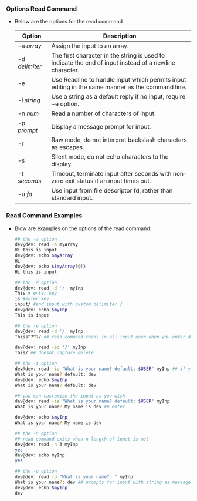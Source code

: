 ### Options Read Command
- Below are the options for the read command

    | Option | Description |
    | -------------------------------- | -------------------------------- |
    | -a <em>array</em> | Assign the input to an array.                   |
    | -d <em>delimiter</em>            | The first character in the string is used to indicate the end of input instead of a newline character.     |
    | -e                               | Use Readline to handle input which permits input editing in the same manner as the command line.                       |
    | -i <em>string</em>               | Use a string as a default reply if no input, require -e option.          |
    | -n <em>num</num>                 | Read a number of characters of input.                             |
    | -p <em>prompt</em>               | Display a message prompt for input.                             |
    | -r                               | Raw mode, do not interpret backslash characters as escapes.                           |
    | -s                               | Silent mode, do not echo characters to the display.                       |
    | -t <em>seconds</em>              | Timeout, terminate input after seconds with non-zero exit status if an input times out.                      |
    | -u <em>fd<em>                    | Use input from file descriptor fd, rather than standard input.        |
    

### Read Command Examples
 - Blow are examples on the options of the read command:

    ```bash
    ## the -a option
    dev@dev: read -a myArray
    Hi this is input
    dev@dev: echo $myArray
    Hi
    dev@dev: echo ${myArray[@]}
    Hi this is input

    ## the -d option
    dev@dev: read -d '/' myInp
    This # enter key
    is #enter key
    input/ #end input with custom delimiter /
    dev@dev: echo $myInp 
    This is input
    
    ## the -e option
    dev@dev: read -d '/' myInp
    Thiss^?^?/ ## read command reads in all input even when you enter delete, -e provides the ability edit 

    dev@dev: read -ed '/' myInp
    This/ ## doesnt capture delete 

    ## the -i option
    dev@dev: read -ie "What is your name? default: $USER" myInp ## if you hit enter the value stored in myInp will be the string 
    What is your name? default: dev
    dev@dev: echo $myInp
    What is your name? default: dev

    ## you can customize the input as you wish
    dev@dev: read -ie "What is your name? default: $USER" myInp
    What is your name? My name is dev ## enter

    dev@dev: echo $myInp
    What is your name? My name is dev

    ## the -n option
    ## read command exits when n length of input is met
    dev@dev: read -n 3 myInp
    yes
    dev@dev: echo myInp 
    yes 

    ## the -p option
    dev@dev: read -p "What is your name?: " myInp
    What is your name?: dev ## prompts for input with string as message
    dev@dev: echo $myInp
    dev
    ```